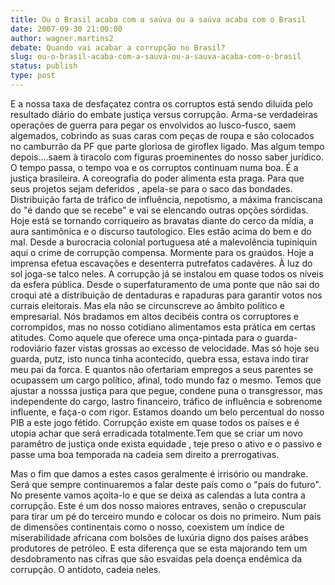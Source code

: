 ```yaml
---
title: Ou o Brasil acaba com a saúva ou a saúva acaba com o Brasil
date: 2007-09-30 21:00:00
author: wagner.martins2
debate: Quando vai acabar a corrupção no Brasil?
slug: ou-o-brasil-acaba-com-a-sauva-ou-a-sauva-acaba-com-o-brasil
status: publish 
type: post
---
```


E a nossa taxa de desfaçatez contra os corruptos está sendo diluida pelo resultado diário do embate justiça versus corrupção. Arma-se verdadeiras operações de guerra para pegar os envolvidos ao lusco-fusco, saem algemados, cobrindo as suas caras com peças de roupa e são colocados no camburrão da PF que parte gloriosa de giroflex ligado. Mas algum tempo depois....saem à tiracolo com figuras proeminentes do nosso saber jurídico. O tempo passa, o tempo voa e os corruptos continuam numa boa. É a justiça brasileira. A coreografia do poder alimenta esta praga. Para que seus projetos sejam deferidos , apela-se para o saco das bondades. Distribuição farta de tráfico de influência, nepotismo, a máxima franciscana do "é dando que se recebe" e vai se elencando outras opções sórdidas. Hoje está se tornando corriqueiro as bravatas diante do cerco da mídia, a aura santimônica e o discurso tautologico. Eles estão acima do bem e do mal. Desde a burocracia colonial portuguesa até a malevolência tupiniquin aqui o crime de corrupção compensa. Mormente para os graúdos. Hoje a imprensa efetua escavações e desenterra putrefatos cadavéres. À luz do sol joga-se talco neles. A corrupção já se instalou em quase todos os níveis da esfera pública. Desde o superfaturamento de uma ponte que não sai do croqui até a distribuição de dentaduras e rapaduras para garantir votos nos currais eleitorais. Mas ela não se circunscreve ao âmbito político e empresarial. Nós bradamos em altos decibéis contra os corruptores e corrompidos, mas no nosso cotidiano alimentamos esta prática em certas atitudes. Como aquele que oferece uma onça-pintada para o guarda-rodoviário fazer vistas grossas ao excesso de velocidade. Mas só hoje seu guarda, putz, isto nunca tinha acontecido, quebra essa, estava indo tirar meu pai da forca. E quantos não ofertariam empregos a seus parentes se ocupassem um cargo político, afinal, todo mundo faz o mesmo. Temos que ajustar a nosssa justiça para que pegue, condene puna o transgressor, mas independente do cargo, lastro financeiro, tráfico de influência e sobrenome influente, e faça-o com rigor. Estamos doando um belo percentual do nosso PIB a este jogo fétido. Corrupção existe em quase todos os países e é utopia achar que será erradicada totalmente.Tem que se criar um novo paramêtro de justiça onde exista equidade , teje preso o ativo e o passivo e passe uma boa temporada na cadeia sem direito a prerrogativas.  

Mas o fim que damos a estes casos geralmente é irrisório ou mandrake. Será que sempre continuaremos a falar deste país como o "país do futuro". No presente vamos açoita-lo e que se deixa as calendas a luta contra a corrupção. Este é um dos nosso maiores entraves, senão o crepuscular para tirar um pé do terceiro mundo e colocar os dois no primeiro. Num país de dimensões continentais como o nosso, coexistem um índice de miserabilidade africana com bolsões de luxúria digno dos países arábes produtores de petróleo. E esta diferença que se esta majorando tem um desdobramento nas cifras que são esvaidas pela doença endêmica da corrupção. O antídoto, cadeia neles.
